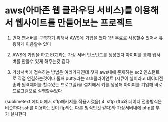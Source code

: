 # aws(아마존 웹 클라우딩 서비스)를 이용해서 웹사이트를 만들어보는 프로젝트


1. 먼저 웹서버를 구축하기 위해서 AWS에 가입을 했다 1년 무료로 사용할수 있어서 유용하게 이용할수 있다

2. AWS에 가입을 하고 EC2라는 가상 서버 인스턴드를 생성했다 아이피를 통해 웹서버를 만들수 있게 해주는것 같다

3. 가상서버에 접속하는 방법은 여러가지인데 
  첫째 aws내에 존재하는 ec2 인스턴트로 직접 연결하는것이다
  둘째 putty라는 ssh클라이언트 (시큐어 셀이라고 데이터전송과 원격제어를 할수있는 프로그램)을 설치해서 키를 생성해 아이피를 기입해 바로 프로그램으로 실행할수있다
  
  (sublimetext 에디터에서 sftp패키지를 적용시켰음)
4. sftp (ftp와 데이터 전송방식은 비슷하다 ssh를 이용하는것이 ftp와는 다른 방식인것 같다)와 가상서버내에 php를 부가 설치한다



